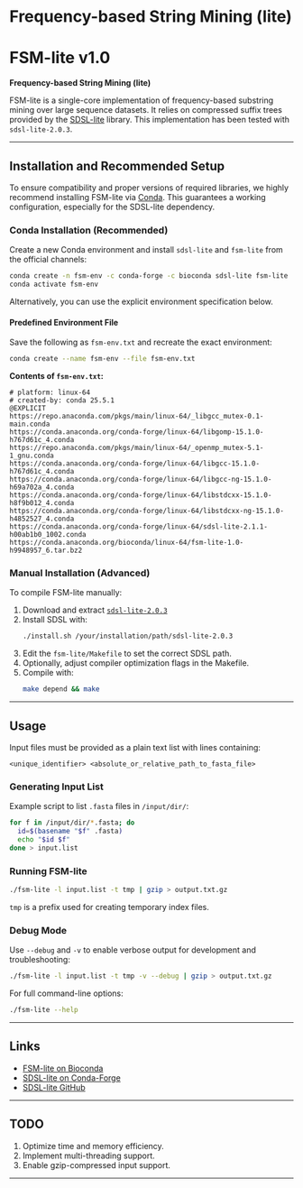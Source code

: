 Frequency-based String Mining (lite)
===

# FSM-lite v1.0

**Frequency-based String Mining (lite)**

FSM-lite is a single-core implementation of frequency-based substring mining over large sequence datasets. It relies on compressed suffix trees provided by the [SDSL-lite](https://github.com/simongog/sdsl-lite) library. This implementation has been tested with `sdsl-lite-2.0.3`.

---

## Installation and Recommended Setup

To ensure compatibility and proper versions of required libraries, we highly recommend installing FSM-lite via [Conda](https://docs.conda.io/en/latest/). This guarantees a working configuration, especially for the SDSL-lite dependency.

### Conda Installation (Recommended)

Create a new Conda environment and install `sdsl-lite` and `fsm-lite` from the official channels:

```bash
conda create -n fsm-env -c conda-forge -c bioconda sdsl-lite fsm-lite
conda activate fsm-env
```

Alternatively, you can use the explicit environment specification below.

#### Predefined Environment File

Save the following as `fsm-env.txt` and recreate the exact environment:

```bash
conda create --name fsm-env --file fsm-env.txt
```

**Contents of `fsm-env.txt`:**

```
# platform: linux-64
# created-by: conda 25.5.1
@EXPLICIT
https://repo.anaconda.com/pkgs/main/linux-64/_libgcc_mutex-0.1-main.conda
https://conda.anaconda.org/conda-forge/linux-64/libgomp-15.1.0-h767d61c_4.conda
https://repo.anaconda.com/pkgs/main/linux-64/_openmp_mutex-5.1-1_gnu.conda
https://conda.anaconda.org/conda-forge/linux-64/libgcc-15.1.0-h767d61c_4.conda
https://conda.anaconda.org/conda-forge/linux-64/libgcc-ng-15.1.0-h69a702a_4.conda
https://conda.anaconda.org/conda-forge/linux-64/libstdcxx-15.1.0-h8f9b012_4.conda
https://conda.anaconda.org/conda-forge/linux-64/libstdcxx-ng-15.1.0-h4852527_4.conda
https://conda.anaconda.org/conda-forge/linux-64/sdsl-lite-2.1.1-h00ab1b0_1002.conda
https://conda.anaconda.org/bioconda/linux-64/fsm-lite-1.0-h9948957_6.tar.bz2
```

### Manual Installation (Advanced)

To compile FSM-lite manually:

1. Download and extract [`sdsl-lite-2.0.3`](https://github.com/simongog/sdsl-lite/archive/v2.0.3.tar.gz)
2. Install SDSL with:  
   ```bash
   ./install.sh /your/installation/path/sdsl-lite-2.0.3
   ```
3. Edit the `fsm-lite/Makefile` to set the correct SDSL path.
4. Optionally, adjust compiler optimization flags in the Makefile.
5. Compile with:  
   ```bash
   make depend && make
   ```

---

## Usage

Input files must be provided as a plain text list with lines containing:

```
<unique_identifier> <absolute_or_relative_path_to_fasta_file>
```

### Generating Input List

Example script to list `.fasta` files in `/input/dir/`:

```bash
for f in /input/dir/*.fasta; do
  id=$(basename "$f" .fasta)
  echo "$id $f"
done > input.list
```

### Running FSM-lite


```bash
./fsm-lite -l input.list -t tmp | gzip > output.txt.gz
```

`tmp` is a prefix used for creating temporary index files.

### Debug Mode

Use `--debug` and `-v` to enable verbose output for development and troubleshooting:

```bash
./fsm-lite -l input.list -t tmp -v --debug | gzip > output.txt.gz
```

For full command-line options:

```bash
./fsm-lite --help
```

---

## Links

- [FSM-lite on Bioconda](https://anaconda.org/bioconda/fsm-lite)
- [SDSL-lite on Conda-Forge](https://anaconda.org/conda-forge/sdsl-lite)
- [SDSL-lite GitHub](https://github.com/simongog/sdsl-lite)

---

## TODO

1. Optimize time and memory efficiency.
2. Implement multi-threading support.
3. Enable gzip-compressed input support.

---
